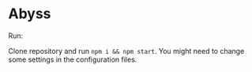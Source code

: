 # Abyss

Run:

Clone repository and run `npm i && npm start`. You might need to change some settings in the configuration files.
